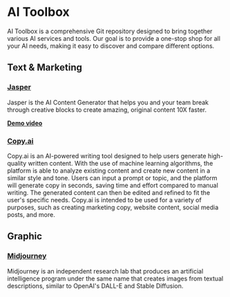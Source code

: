 # AI Toolbox

AI Toolbox is a comprehensive Git repository designed to bring together various AI services and tools. Our goal is to provide a one-stop shop for all your AI needs, making it easy to discover and compare different options. 

## Text & Marketing

### [Jasper](https://www.jasper.ai/)

Jasper is the AI Content Generator that helps you and your team break through creative blocks to create amazing, original content 10X faster.

[**Demo video**](https://www.loom.com/share/a4cd0370184a47f4ae9c1e3738e50e5d)

### [Copy.ai](https://www.copy.ai)

Copy.ai is an AI-powered writing tool designed to help users generate high-quality written content. With the use of machine learning algorithms, the platform is able to analyze existing content and create new content in a similar style and tone. Users can input a prompt or topic, and the platform will generate copy in seconds, saving time and effort compared to manual writing. The generated content can then be edited and refined to fit the user's specific needs. Copy.ai is intended to be used for a variety of purposes, such as creating marketing copy, website content, social media posts, and more.

## Graphic

### [Midjourney](https://www.midjourney.com)

Midjourney is an independent research lab that produces an artificial intelligence program under the same name that creates images from textual descriptions, similar to OpenAI's DALL-E and Stable Diffusion.

